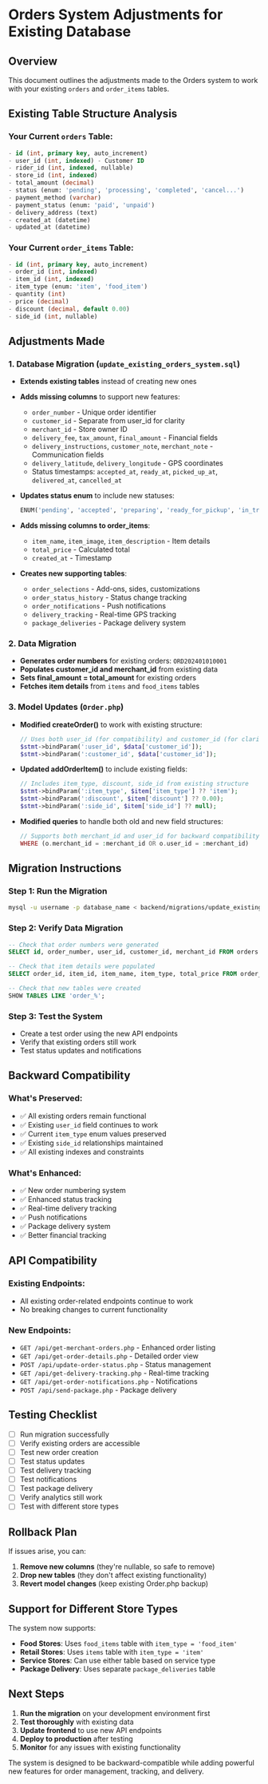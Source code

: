 # Orders System Adjustments for Existing Database

## Overview
This document outlines the adjustments made to the Orders system to work with your existing `orders` and `order_items` tables.

## Existing Table Structure Analysis

### Your Current `orders` Table:
```sql
- id (int, primary key, auto_increment)
- user_id (int, indexed) - Customer ID
- rider_id (int, indexed, nullable)
- store_id (int, indexed)
- total_amount (decimal)
- status (enum: 'pending', 'processing', 'completed', 'cancel...')
- payment_method (varchar)
- payment_status (enum: 'paid', 'unpaid')
- delivery_address (text)
- created_at (datetime)
- updated_at (datetime)
```

### Your Current `order_items` Table:
```sql
- id (int, primary key, auto_increment)
- order_id (int, indexed)
- item_id (int, indexed)
- item_type (enum: 'item', 'food_item')
- quantity (int)
- price (decimal)
- discount (decimal, default 0.00)
- side_id (int, nullable)
```

## Adjustments Made

### 1. Database Migration (`update_existing_orders_system.sql`)
- **Extends existing tables** instead of creating new ones
- **Adds missing columns** to support new features:
  - `order_number` - Unique order identifier
  - `customer_id` - Separate from user_id for clarity
  - `merchant_id` - Store owner ID
  - `delivery_fee`, `tax_amount`, `final_amount` - Financial fields
  - `delivery_instructions`, `customer_note`, `merchant_note` - Communication fields
  - `delivery_latitude`, `delivery_longitude` - GPS coordinates
  - Status timestamps: `accepted_at`, `ready_at`, `picked_up_at`, `delivered_at`, `cancelled_at`

- **Updates status enum** to include new statuses:
  ```sql
  ENUM('pending', 'accepted', 'preparing', 'ready_for_pickup', 'in_transit', 'delivered', 'cancelled', 'processing', 'completed')
  ```

- **Adds missing columns to order_items**:
  - `item_name`, `item_image`, `item_description` - Item details
  - `total_price` - Calculated total
  - `created_at` - Timestamp

- **Creates new supporting tables**:
  - `order_selections` - Add-ons, sides, customizations
  - `order_status_history` - Status change tracking
  - `order_notifications` - Push notifications
  - `delivery_tracking` - Real-time GPS tracking
  - `package_deliveries` - Package delivery system

### 2. Data Migration
- **Generates order numbers** for existing orders: `ORD202401010001`
- **Populates customer_id and merchant_id** from existing data
- **Sets final_amount = total_amount** for existing orders
- **Fetches item details** from `items` and `food_items` tables

### 3. Model Updates (`Order.php`)
- **Modified createOrder()** to work with existing structure:
  ```php
  // Uses both user_id (for compatibility) and customer_id (for clarity)
  $stmt->bindParam(':user_id', $data['customer_id']);
  $stmt->bindParam(':customer_id', $data['customer_id']);
  ```

- **Updated addOrderItem()** to include existing fields:
  ```php
  // Includes item_type, discount, side_id from existing structure
  $stmt->bindParam(':item_type', $item['item_type'] ?? 'item');
  $stmt->bindParam(':discount', $item['discount'] ?? 0.00);
  $stmt->bindParam(':side_id', $item['side_id'] ?? null);
  ```

- **Modified queries** to handle both old and new field structures:
  ```php
  // Supports both merchant_id and user_id for backward compatibility
  WHERE (o.merchant_id = :merchant_id OR o.user_id = :merchant_id)
  ```

## Migration Instructions

### Step 1: Run the Migration
```bash
mysql -u username -p database_name < backend/migrations/update_existing_orders_system.sql
```

### Step 2: Verify Data Migration
```sql
-- Check that order numbers were generated
SELECT id, order_number, user_id, customer_id, merchant_id FROM orders LIMIT 5;

-- Check that item details were populated
SELECT order_id, item_id, item_name, item_type, total_price FROM order_items LIMIT 5;

-- Check that new tables were created
SHOW TABLES LIKE 'order_%';
```

### Step 3: Test the System
- Create a test order using the new API endpoints
- Verify that existing orders still work
- Test status updates and notifications

## Backward Compatibility

### What's Preserved:
- ✅ All existing orders remain functional
- ✅ Existing `user_id` field continues to work
- ✅ Current `item_type` enum values preserved
- ✅ Existing `side_id` relationships maintained
- ✅ All existing indexes and constraints

### What's Enhanced:
- ✅ New order numbering system
- ✅ Enhanced status tracking
- ✅ Real-time delivery tracking
- ✅ Push notifications
- ✅ Package delivery system
- ✅ Better financial tracking

## API Compatibility

### Existing Endpoints:
- All existing order-related endpoints continue to work
- No breaking changes to current functionality

### New Endpoints:
- `GET /api/get-merchant-orders.php` - Enhanced order listing
- `GET /api/get-order-details.php` - Detailed order view
- `POST /api/update-order-status.php` - Status management
- `GET /api/get-delivery-tracking.php` - Real-time tracking
- `GET /api/get-order-notifications.php` - Notifications
- `POST /api/send-package.php` - Package delivery

## Testing Checklist

- [ ] Run migration successfully
- [ ] Verify existing orders are accessible
- [ ] Test new order creation
- [ ] Test status updates
- [ ] Test delivery tracking
- [ ] Test notifications
- [ ] Test package delivery
- [ ] Verify analytics still work
- [ ] Test with different store types

## Rollback Plan

If issues arise, you can:
1. **Remove new columns** (they're nullable, so safe to remove)
2. **Drop new tables** (they don't affect existing functionality)
3. **Revert model changes** (keep existing Order.php backup)

## Support for Different Store Types

The system now supports:
- **Food Stores**: Uses `food_items` table with `item_type = 'food_item'`
- **Retail Stores**: Uses `items` table with `item_type = 'item'`
- **Service Stores**: Can use either table based on service type
- **Package Delivery**: Uses separate `package_deliveries` table

## Next Steps

1. **Run the migration** on your development environment first
2. **Test thoroughly** with existing data
3. **Update frontend** to use new API endpoints
4. **Deploy to production** after testing
5. **Monitor** for any issues with existing functionality

The system is designed to be backward-compatible while adding powerful new features for order management, tracking, and delivery.
